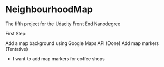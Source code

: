 # NeighbourhoodMap
The fifth project for the Udacity Front End Nanodegree

First Step:

Add a map background using Google Maps API (Done)
Add map markers (Tentative) 
 - I want to add map markers for coffee shops
